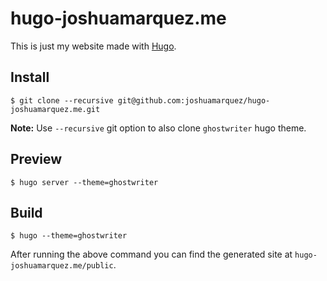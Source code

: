 # hugo-joshuamarquez.me

This is just my website made with [Hugo](https://gohugo.io/).

## Install

```
$ git clone --recursive git@github.com:joshuamarquez/hugo-joshuamarquez.me.git
```

**Note:** Use `--recursive` git option to also clone `ghostwriter` hugo theme.

## Preview

```
$ hugo server --theme=ghostwriter
```


## Build

```
$ hugo --theme=ghostwriter
```

After running the above command you can find the generated site at `hugo-joshuamarquez.me/public`.
